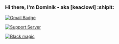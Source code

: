### Hi there, I'm Dominik - aka [keaclowi] :shipit:

[![Gmail Badge](https://img.shields.io/badge/-Gmail-c14438?style=flat-square&logo=Gmail&logoColor=white&link=mailto:keaclowi@gmail.com)](mailto:keaclowi@gmail.com)

[![Support Server](https://img.shields.io/discord/777179107905110046.svg?label=Discord&logo=Discord&colorB=7289da&style=for-the-badge)](https://discord.gg/umFWQbPQkt)

[![Black magic](https://forthebadge.com/images/badges/powered-by-black-magic.svg)](https://github.com/keaclowi)
